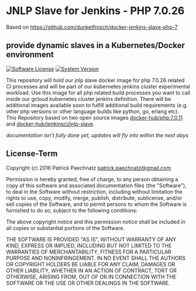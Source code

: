 # JNLP Slave for Jenkins - PHP 7.0.26

Based on https://github.com/dunkelfrosch/docker-jenkins-slave-php-7

## provide dynamic slaves in a Kubernetes/Docker environment

[![Software License](https://img.shields.io/badge/license-MIT-brightgreen.svg)](LICENSE)
[![System Version](https://img.shields.io/badge/version-0.9.6-blue.svg)](VERSION)

This repository will hold our jnlp slave docker image for php 7.0.26 related CI processes and will be part of our kubernetes jenkins cluster experimental workload. Use this image for all php related build processes you want to call inside our gcloud kubernetes cluster jenkins definition.
There will be additional images available soon to fulfill additional build requirements (e.g. other php versions or other language builds like python, go, erlang etc). This Repository based on two open source images [docker-hub/php:7.0.11](https://hub.docker.com/_/php/) and [docker-hub/jenkinsci/jnlp-slave](https://hub.docker.com/r/jenkinsci/jnlp-slave/).

*documentation isn't fully done yet, updates will fly into within the next days*

## License-Term

Copyright (c) 2016 Patrick Paechnatz <patrick.paechnatz@gmail.com>
                                                                           
Permission is hereby granted,  free of charge,  to any  person obtaining a 
copy of this software and associated documentation files (the "Software"),
to deal in the Software without restriction,  including without limitation
the rights to use,  copy, modify, merge, publish,  distribute, sublicense,
and/or sell copies  of the  Software,  and to permit  persons to whom  the
Software is furnished to do so, subject to the following conditions:       
                                                                           
The above copyright notice and this permission notice shall be included in 
all copies or substantial portions of the Software.
                                                                           
THE SOFTWARE IS PROVIDED "AS IS", WITHOUT WARRANTY OF ANY KIND, EXPRESS OR IMPLIED, INCLUDING  BUT NOT  LIMITED TO THE WARRANTIES OF MERCHANTABILITY, FITNESS FOR A PARTICULAR  PURPOSE AND  NONINFRINGEMENT.  IN NO EVENT SHALL THE AUTHORS OR COPYRIGHT HOLDERS BE LIABLE FOR ANY CLAIM, DAMAGES OR OTHER LIABILITY,  WHETHER IN AN ACTION OF CONTRACT,  TORT OR OTHERWISE,  ARISING
FROM,  OUT OF  OR IN CONNECTION  WITH THE  SOFTWARE  OR THE  USE OR  OTHER DEALINGS IN THE SOFTWARE.